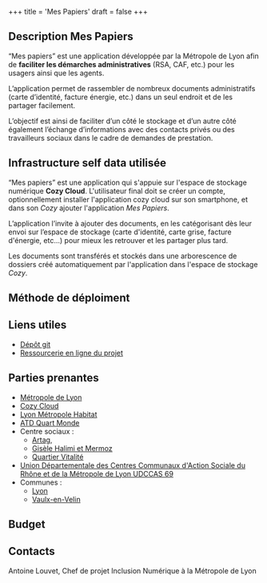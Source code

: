 +++
title = 'Mes Papiers'
draft = false
+++

## Description Mes Papiers

“Mes papiers” est une application développée par la Métropole de Lyon afin de **faciliter les démarches administratives** (RSA, CAF, etc.) pour les usagers ainsi que les agents.

L’application permet de rassembler de nombreux documents administratifs (carte d’identité, facture énergie, etc.) dans un seul endroit et de les partager facilement.

L’objectif est ainsi de faciliter d’un côté le stockage et d’un autre côté également l’échange d’informations avec des contacts privés ou des travailleurs sociaux dans le cadre de demandes de prestation.

## Infrastructure self data utilisée

“Mes papiers” est une application qui s'appuie sur l'espace de stockage numérique **Cozy Cloud**. L'utilisateur final doit se créer un compte, optionnellement installer l'application cozy cloud sur son smartphone, et dans son _Cozy_ ajouter l'application _Mes Papiers_.

L’application l’invite à ajouter des documents, en les catégorisant dès leur envoi sur l’espace de stockage (carte d'identité, carte grise, facture d'énergie, etc…) pour mieux les retrouver et les partager plus tard.

Les documents sont transférés et stockés dans une arborescence de dossiers créé automatiquement par l'application dans l'espace de stockage _Cozy_.

## Méthode de déploiment

## Liens utiles

- [Dépôt git](https://github.com/cozy/mespapiers)
- [Ressourcerie en ligne du projet](https://service-numerique-metropole.notion.site/Ressourcerie-du-projet-Mes-Papiers-493186d3b7b844739322310d703617b3)

## Parties prenantes

- [Métropole de Lyon](https://www.grandlyon.com/)
- [Cozy Cloud](https://cozy.io/fr/)
- [Lyon Métropole Habitat](https://www.lmhabitat.fr/)
- [ATD Quart Monde](https://www.atd-quartmonde.fr/)
- Centre sociaux :
  - [Artag](https://artag.centres-sociaux.fr/),
  - [Gisèle Halimi et Mermoz](https://www.cshalimimermoz.fr/)
  - [Quartier Vitalité](https://www.centresocialquartiervitalite.fr/)
- [Union Départementale des Centres Communaux d'Action Sociale du Rhône et de la Métropole de Lyon UDCCAS 69](https://udccas69.org/)
- Communes :
  - [Lyon](https://www.lyon.fr/)
  - [Vaulx-en-Velin](https://vaulx-en-velin.net/)

## Budget

## Contacts

Antoine Louvet, Chef de projet Inclusion Numérique à la Métropole de Lyon
